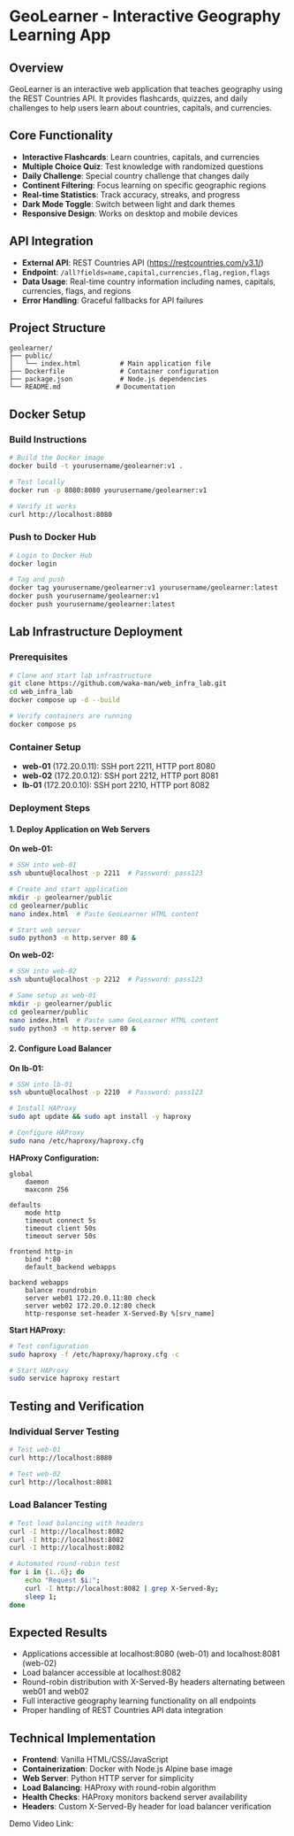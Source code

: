 # GeoLearner - Interactive Geography Learning App

## Overview
GeoLearner is an interactive web application that teaches geography using the REST Countries API. It provides flashcards, quizzes, and daily challenges to help users learn about countries, capitals, and currencies.

## Core Functionality
- **Interactive Flashcards**: Learn countries, capitals, and currencies
- **Multiple Choice Quiz**: Test knowledge with randomized questions  
- **Daily Challenge**: Special country challenge that changes daily
- **Continent Filtering**: Focus learning on specific geographic regions
- **Real-time Statistics**: Track accuracy, streaks, and progress
- **Dark Mode Toggle**: Switch between light and dark themes
- **Responsive Design**: Works on desktop and mobile devices

## API Integration
- **External API**: REST Countries API (https://restcountries.com/v3.1/)
- **Endpoint**: `/all?fields=name,capital,currencies,flag,region,flags`
- **Data Usage**: Real-time country information including names, capitals, currencies, flags, and regions
- **Error Handling**: Graceful fallbacks for API failures

## Project Structure
```
geolearner/
├── public/
│   └── index.html          # Main application file
├── Dockerfile              # Container configuration
├── package.json            # Node.js dependencies
└── README.md              # Documentation
```

## Docker Setup

### Build Instructions
```bash
# Build the Docker image
docker build -t yourusername/geolearner:v1 .

# Test locally
docker run -p 8080:8080 yourusername/geolearner:v1

# Verify it works
curl http://localhost:8080
```

### Push to Docker Hub
```bash
# Login to Docker Hub
docker login

# Tag and push
docker tag yourusername/geolearner:v1 yourusername/geolearner:latest
docker push yourusername/geolearner:v1
docker push yourusername/geolearner:latest
```

## Lab Infrastructure Deployment

### Prerequisites
```bash
# Clone and start lab infrastructure
git clone https://github.com/waka-man/web_infra_lab.git
cd web_infra_lab
docker compose up -d --build

# Verify containers are running
docker compose ps
```

### Container Setup
- **web-01** (172.20.0.11): SSH port 2211, HTTP port 8080
- **web-02** (172.20.0.12): SSH port 2212, HTTP port 8081  
- **lb-01** (172.20.0.10): SSH port 2210, HTTP port 8082

### Deployment Steps

#### 1. Deploy Application on Web Servers

**On web-01:**
```bash
# SSH into web-01
ssh ubuntu@localhost -p 2211  # Password: pass123

# Create and start application
mkdir -p geolearner/public
cd geolearner/public
nano index.html  # Paste GeoLearner HTML content

# Start web server
sudo python3 -m http.server 80 &
```

**On web-02:** 
```bash
# SSH into web-02
ssh ubuntu@localhost -p 2212  # Password: pass123

# Same setup as web-01
mkdir -p geolearner/public
cd geolearner/public
nano index.html  # Paste same GeoLearner HTML content
sudo python3 -m http.server 80 &
```

#### 2. Configure Load Balancer

**On lb-01:**
```bash
# SSH into lb-01
ssh ubuntu@localhost -p 2210  # Password: pass123

# Install HAProxy
sudo apt update && sudo apt install -y haproxy

# Configure HAProxy
sudo nano /etc/haproxy/haproxy.cfg
```

**HAProxy Configuration:**
```
global
    daemon
    maxconn 256

defaults
    mode http
    timeout connect 5s
    timeout client 50s
    timeout server 50s

frontend http-in
    bind *:80
    default_backend webapps

backend webapps
    balance roundrobin
    server web01 172.20.0.11:80 check
    server web02 172.20.0.12:80 check
    http-response set-header X-Served-By %[srv_name]
```

**Start HAProxy:**
```bash
# Test configuration
sudo haproxy -f /etc/haproxy/haproxy.cfg -c

# Start HAProxy
sudo service haproxy restart
```

## Testing and Verification

### Individual Server Testing
```bash
# Test web-01
curl http://localhost:8080

# Test web-02
curl http://localhost:8081
```

### Load Balancer Testing
```bash
# Test load balancing with headers
curl -I http://localhost:8082
curl -I http://localhost:8082
curl -I http://localhost:8082

# Automated round-robin test
for i in {1..6}; do 
    echo "Request $i:"; 
    curl -I http://localhost:8082 | grep X-Served-By; 
    sleep 1; 
done
```

## Expected Results
- Applications accessible at localhost:8080 (web-01) and localhost:8081 (web-02)
- Load balancer accessible at localhost:8082
- Round-robin distribution with X-Served-By headers alternating between web01 and web02
- Full interactive geography learning functionality on all endpoints
- Proper handling of REST Countries API data integration

## Technical Implementation
- **Frontend**: Vanilla HTML/CSS/JavaScript
- **Containerization**: Docker with Node.js Alpine base image
- **Web Server**: Python HTTP server for simplicity
- **Load Balancing**: HAProxy with round-robin algorithm
- **Health Checks**: HAProxy monitors backend server availability
- **Headers**: Custom X-Served-By header for load balancer verification

Demo Video Link: 
